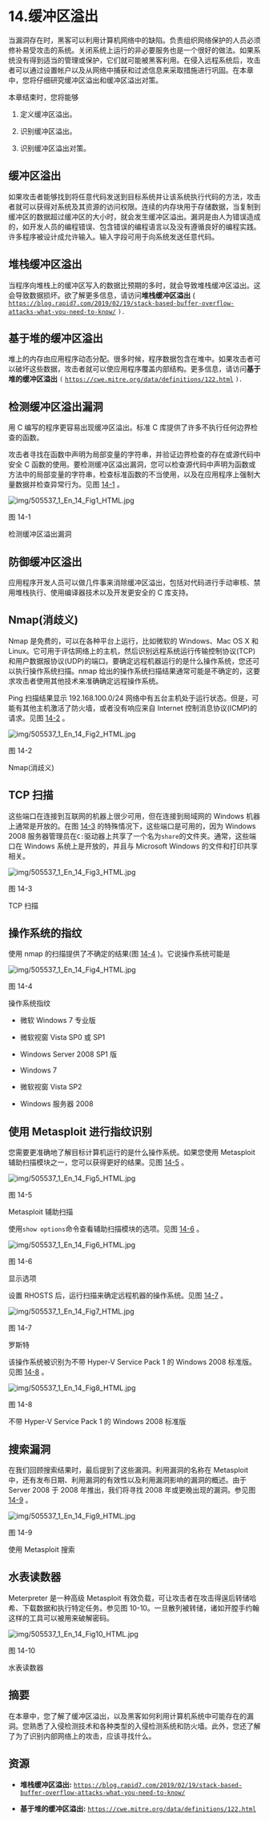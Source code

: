 # 14.缓冲区溢出

当漏洞存在时，黑客可以利用计算机网络中的缺陷。负责组织网络保护的人员必须修补易受攻击的系统。关闭系统上运行的非必要服务也是一个很好的做法。如果系统没有得到适当的管理或保护，它们就可能被黑客利用。在侵入远程系统后，攻击者可以通过设置帐户以及从网络中捕获和过滤信息来采取措施进行巩固。在本章中，您将仔细研究缓冲区溢出和缓冲区溢出对策。

本章结束时，您将能够

1.  定义缓冲区溢出。

2.  识别缓冲区溢出。

3.  识别缓冲区溢出对策。

## 缓冲区溢出

如果攻击者能够找到将任意代码发送到目标系统并让该系统执行代码的方法，攻击者就可以获得对系统及其资源的访问权限。连续的内存块用于存储数据，当复制到缓冲区的数据超过缓冲区的大小时，就会发生缓冲区溢出。漏洞是由人为错误造成的，如开发人员的编程错误、包含错误的编程语言以及没有遵循良好的编程实践。许多程序被设计成允许输入。输入字段可用于向系统发送任意代码。

## 堆栈缓冲区溢出

当程序向堆栈上的缓冲区写入的数据比预期的多时，就会导致堆栈缓冲区溢出。这会导致数据损坏。欲了解更多信息，请访问**堆栈缓冲区溢出** ( [`https://blog.rapid7.com/2019/02/19/stack-based-buffer-overflow-attacks-what-you-need-to-know/`](https://blog.rapid7.com/2019/02/19/stack-based-buffer-overflow-attacks-what-you-need-to-know/) `).`

## 基于堆的缓冲区溢出

堆上的内存由应用程序动态分配。很多时候，程序数据包含在堆中。如果攻击者可以破坏这些数据，攻击者就可以使应用程序覆盖内部结构。更多信息，请访问**基于堆的缓冲区溢出** `(` [`https://cwe.mitre.org/data/definitions/122.html`](https://cwe.mitre.org/data/definitions/122.html) `).`

## 检测缓冲区溢出漏洞

用 C 编写的程序更容易出现缓冲区溢出。标准 C 库提供了许多不执行任何边界检查的函数。

攻击者寻找在函数中声明为局部变量的字符串，并验证边界检查的存在或源代码中安全 C 函数的使用。要检测缓冲区溢出漏洞，您可以检查源代码中声明为函数或方法中的局部变量的字符串，检查标准函数的不当使用，以及在应用程序上强制大量数据并检查异常行为。见图 [14-1](#Fig1) 。

![img/505537_1_En_14_Fig1_HTML.jpg](img/505537_1_En_14_Fig1_HTML.jpg)

图 14-1

检测缓冲区溢出漏洞

## 防御缓冲区溢出

应用程序开发人员可以做几件事来消除缓冲区溢出，包括对代码进行手动审核、禁用堆栈执行、使用编译器技术以及开发更安全的 C 库支持。

## Nmap(消歧义)

Nmap 是免费的，可以在各种平台上运行，比如微软的 Windows、Mac OS X 和 Linux。它可用于评估网络上的主机，然后识别远程系统运行传输控制协议(TCP)和用户数据报协议(UDP)的端口。要确定远程机器运行的是什么操作系统，您还可以执行操作系统扫描。nmap 给出的操作系统扫描结果通常可能是不确定的，这要求攻击者使用其他技术来准确确定远程操作系统。

Ping 扫描结果显示 192.168.100.0/24 网络中有五台主机处于运行状态。但是，可能有其他主机激活了防火墙，或者没有响应来自 Internet 控制消息协议(ICMP)的请求。见图 [14-2](#Fig2) 。

![img/505537_1_En_14_Fig2_HTML.jpg](img/505537_1_En_14_Fig2_HTML.jpg)

图 14-2

Nmap(消歧义)

## TCP 扫描

这些端口在连接到互联网的机器上很少可用，但在连接到局域网的 Windows 机器上通常是开放的。在图 [14-3](#Fig3) 的特殊情况下，这些端口是可用的，因为 Windows 2008 服务器管理员在`C:`驱动器上共享了一个名为`share`的文件夹。通常，这些端口在 Windows 系统上是开放的，并且与 Microsoft Windows 的文件和打印共享相关。

![img/505537_1_En_14_Fig3_HTML.jpg](img/505537_1_En_14_Fig3_HTML.jpg)

图 14-3

TCP 扫描

## 操作系统的指纹

使用 nmap 的扫描提供了不确定的结果(图 [14-4](#Fig4) )。它说操作系统可能是

![img/505537_1_En_14_Fig4_HTML.jpg](img/505537_1_En_14_Fig4_HTML.jpg)

图 14-4

操作系统指纹

*   微软 Windows 7 专业版

*   微软视窗 Vista SP0 或 SP1

*   Windows Server 2008 SP1 版

*   Windows 7

*   微软视窗 Vista SP2

*   Windows 服务器 2008

## 使用 Metasploit 进行指纹识别

您需要更准确地了解目标计算机运行的是什么操作系统。如果您使用 Metasploit 辅助扫描模块之一，您可以获得更好的结果。见图 [14-5](#Fig5) 。

![img/505537_1_En_14_Fig5_HTML.jpg](img/505537_1_En_14_Fig5_HTML.jpg)

图 14-5

Metasploit 辅助扫描

使用`show options`命令查看辅助扫描模块的选项。见图 [14-6](#Fig6) 。

![img/505537_1_En_14_Fig6_HTML.jpg](img/505537_1_En_14_Fig6_HTML.jpg)

图 14-6

显示选项

设置 RHOSTS 后，运行扫描来确定远程机器的操作系统。见图 [14-7](#Fig7) 。

![img/505537_1_En_14_Fig7_HTML.jpg](img/505537_1_En_14_Fig7_HTML.jpg)

图 14-7

罗斯特

该操作系统被识别为不带 Hyper-V Service Pack 1 的 Windows 2008 标准版。见图 [14-8](#Fig8) 。

![img/505537_1_En_14_Fig8_HTML.jpg](img/505537_1_En_14_Fig8_HTML.jpg)

图 14-8

不带 Hyper-V Service Pack 1 的 Windows 2008 标准版

## 搜索漏洞

在我们回顾搜索结果时，最后提到了这些漏洞。利用漏洞的名称在 Metasploit 中，还有发布日期、利用漏洞的有效性以及利用漏洞影响的漏洞的概述。由于 Server 2008 于 2008 年推出，我们将寻找 2008 年或更晚出现的漏洞。参见图 [14-9](#Fig9) 。

![img/505537_1_En_14_Fig9_HTML.jpg](img/505537_1_En_14_Fig9_HTML.jpg)

图 14-9

使用 Metasploit 搜索

## 水表读数器

Meterpreter 是一种高级 Metasploit 有效负载，可让攻击者在攻击得逞后转储哈希、下载数据和执行特定任务。参见图 10-10。一旦散列被转储，诸如开膛手约翰这样的工具可以被用来破解密码。

![img/505537_1_En_14_Fig10_HTML.jpg](img/505537_1_En_14_Fig10_HTML.jpg)

图 14-10

水表读数器

## 摘要

在本章中，您了解了缓冲区溢出，以及黑客如何利用计算机系统中可能存在的漏洞。您熟悉了入侵检测技术和各种类型的入侵检测系统和防火墙。此外，您还了解了为了识别内部网络上的攻击，应该寻找什么。

## 资源

*   **堆栈缓冲区溢出:** [`https://blog.rapid7.com/2019/02/19/stack-based-buffer-overflow-attacks-what-you-need-to-know/`](https://blog.rapid7.com/2019/02/19/stack-based-buffer-overflow-attacks-what-you-need-to-know/)

*   **基于堆的缓冲区溢出:** [`https://cwe.mitre.org/data/definitions/122.html`](https://cwe.mitre.org/data/definitions/122.html)